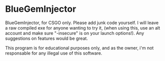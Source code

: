 # BlueGemInjector
BlueGemInjector, for CSGO only. Please add junk code yourself. I will leave a raw compiled exe for anyone wanting to try it, (when using this, use an alt account and make sure "-insecure" is on your launch options!). Any suggestions on features would be great.


This program is for educational purposes only, and as the owner, i'm not responsable for any illegal use of this software.
